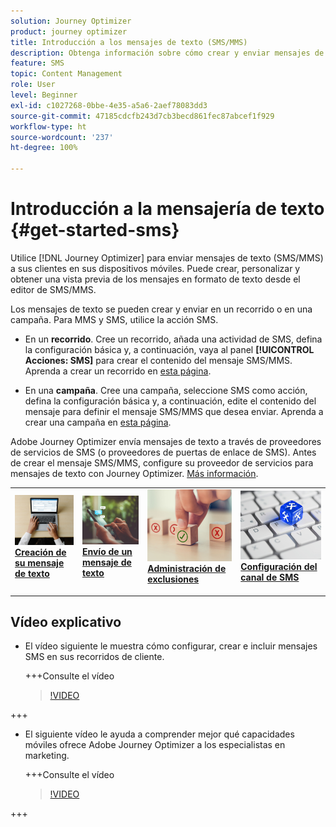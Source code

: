 ```yaml
---
solution: Journey Optimizer
product: journey optimizer
title: Introducción a los mensajes de texto (SMS/MMS)
description: Obtenga información sobre cómo crear y enviar mensajes de texto en Journey Optimizer
feature: SMS
topic: Content Management
role: User
level: Beginner
exl-id: c1027268-0bbe-4e35-a5a6-2aef78083dd3
source-git-commit: 47185cdcfb243d7cb3becd861fec87abcef1f929
workflow-type: ht
source-wordcount: '237'
ht-degree: 100%

---
```


# Introducción a la mensajería de texto {#get-started-sms}

Utilice [!DNL Journey Optimizer] para enviar mensajes de texto (SMS/MMS) a sus clientes en sus dispositivos móviles. Puede crear, personalizar y obtener una vista previa de los mensajes en formato de texto desde el editor de SMS/MMS.

Los mensajes de texto se pueden crear y enviar en un recorrido o en una campaña. Para MMS y SMS, utilice la acción SMS.

* En un **recorrido**. Cree un recorrido, añada una actividad de SMS, defina la configuración básica y, a continuación, vaya al panel **[!UICONTROL Acciones: SMS]** para crear el contenido del mensaje SMS/MMS. Aprenda a crear un recorrido en [esta página](../building-journeys/journey-gs.md).

* En una **campaña**. Cree una campaña, seleccione SMS como acción, defina la configuración básica y, a continuación, edite el contenido del mensaje para definir el mensaje SMS/MMS que desea enviar. Aprenda a crear una campaña en [esta página](../campaigns/create-campaign.md#configure).

Adobe Journey Optimizer envía mensajes de texto a través de proveedores de servicios de SMS (o proveedores de puertas de enlace de SMS). Antes de crear el mensaje SMS/MMS, configure su proveedor de servicios para mensajes de texto con Journey Optimizer. [Más información](sms-configuration.md).

<table style="table-layout:fixed"><tr style="border: 0;">
<td>
<a href="create-sms.md">
<img alt="Posible cliente" src="../assets/do-not-localize/sms-create.jpeg">
</a>
<div><a href="create-sms.md"><strong>Creación de su mensaje de texto</strong>
</div>
<p>
</td>
<td>
<a href="send-sms.md">
<img alt="Poco frecuente" src="../assets/do-not-localize/sms-sending.jpg">
</a>
<div>
<a href="send-sms.md"><strong>Envío de un mensaje de texto</strong></a>
</div>
<p></td>
<td>
<a href="sms-opt-out.md">
<img alt="Validación" src="../assets/do-not-localize/sms-opt-out.jpg">
</a>
<div>
<a href="sms-opt-out.md"><strong>Administración de exclusiones</strong></a>
</div>
<p>
</td>
<td>
<a href="sms-configuration.md">
<img alt="Validación" src="../assets/do-not-localize/sms-config.jpg">
</a>
<div>
<a href="sms-configuration.md"><strong>Configuración del canal de SMS</strong></a>
</div>
<p>
</td>
</tr></table>

## Vídeo explicativo

* El vídeo siguiente le muestra cómo configurar, crear e incluir mensajes SMS en sus recorridos de cliente.

  +++Consulte el vídeo

  >[!VIDEO](https://video.tv.adobe.com/v/3420509?learn=on)

+++

* El siguiente vídeo le ayuda a comprender mejor qué capacidades móviles ofrece Adobe Journey Optimizer a los especialistas en marketing.


  +++Consulte el vídeo

  >[!VIDEO](https://video.tv.adobe.com/v/3426021?quality=12&learn=on)

+++

